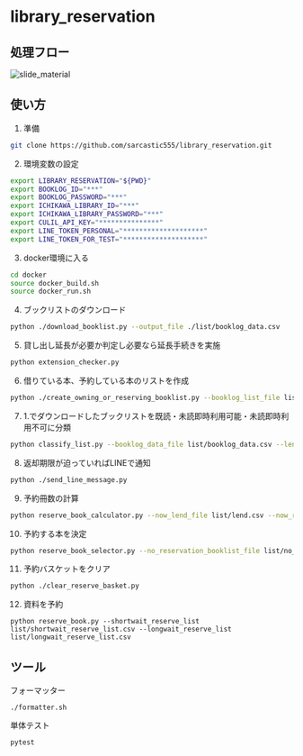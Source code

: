 # library_reservation

## 処理フロー
![slide_material](https://user-images.githubusercontent.com/29055397/103182685-bae73e80-48f0-11eb-9445-ef13c554fd40.png)

## 使い方
1. 準備
```bash
git clone https://github.com/sarcastic555/library_reservation.git
```

2. 環境変数の設定
```bash
export LIBRARY_RESERVATION="${PWD}"
export BOOKLOG_ID="***"
export BOOKLOG_PASSWORD="***"
export ICHIKAWA_LIBRARY_ID="***"
export ICHIKAWA_LIBRARY_PASSWORD="***"
export CULIL_API_KEY="***************"
export LINE_TOKEN_PERSONAL="********************"
export LINE_TOKEN_FOR_TEST="********************"
```

3. docker環境に入る
```bash
cd docker
source docker_build.sh
source docker_run.sh
```

4. ブックリストのダウンロード
```bash
python ./download_booklist.py --output_file ./list/booklog_data.csv
```

5. 貸し出し延長が必要か判定し必要なら延長手続きを実施
```bash
python extension_checker.py
```

6. 借りている本、予約している本のリストを作成
```bash
python ./create_owning_or_reserving_booklist.py --booklog_list_file list/booklog_data.csv --lend_output_file list/lend.csv --reserve_output_file list/reserve.csv
```

7. 1.でダウンロードしたブックリストを既読・未読即時利用可能・未読即時利用不可に分類  
```bash
python classify_list.py --booklog_data_file list/booklog_data.csv --lend_file list/lend.csv --reserve_file list/reserve.csv --output_not_found_file list/not_found.csv --output_no_reservation_file list/no_reservation.csv --output_has_reservation_file list/has_reservation.csv
```

8. 返却期限が迫っていればLINEで通知  
```bash
python ./send_line_message.py
```

9. 予約冊数の計算
```bash
python reserve_book_calculator.py --now_lend_file list/lend.csv --now_reserve_file list/reserve.csv --no_reservation_file list/no_reservation.csv --has_reservation_file list/has_reservation.csv --output_shortwait_reserve_size_file result/shortwait_reserve_size.csv --output_longwait_reserve_size_file result/longwait_reserve_size.csv --output_report_file result/report.html
```

10. 予約する本を決定
```bash
python reserve_book_selector.py --no_reservation_booklist_file list/no_reservation.csv --has_reservation_booklist_file list/has_reservation.csv --shortwait_reserve_book_num_file result/shortwait_reserve_size.csv --longwait_reserve_book_num_file result/longwait_reserve_size.csv --lend_file list/lend.csv --output_shortwait_reserve_list list/shortwait_reserve_list.csv --output_longwait_reserve_list list/longwait_reserve_list.csv
```

11. 予約バスケットをクリア
```bash
python ./clear_reserve_basket.py
```

12. 資料を予約  
```
python reserve_book.py --shortwait_reserve_list list/shortwait_reserve_list.csv --longwait_reserve_list list/longwait_reserve_list.csv
```

## ツール
フォーマッター
```
./formatter.sh
```
単体テスト
```
pytest
```
